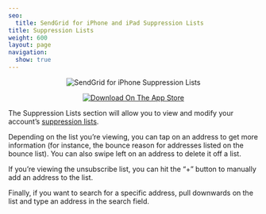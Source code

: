 ```yaml
---
seo:
  title: SendGrid for iPhone and iPad Suppression Lists
title: Suppression Lists
weight: 600
layout: page
navigation:
  show: true
---
```


<p style="text-align:center">
	<img src="{{root_url}}/images/sendgrid_for_iphone_suppression.gif" alt="SendGrid for iPhone Suppression Lists" style="display:inline"/>
</p>

<p style="text-align:center">
	<a href="https://itunes.apple.com/us/app/sendgrid/id916808878?mt=8" target="_blank">
		<img src="{{root_url}}/images/download_app_store.svg" alt="Download On The App Store" style="display:inline;border:none;" />
	</a>
</p>

The Suppression Lists section will allow you to view and modify your account’s [suppression lists]({{root_url}}/User_Guide/Delivery_Metrics/email_reports.html).

Depending on the list you’re viewing, you can tap on an address to get more information (for instance, the bounce reason for addresses listed on the bounce list). You can also swipe left on an address to delete it off a list.

If you’re viewing the unsubscribe list, you can hit the “+” button to manually add an address to the list.

Finally, if you want to search for a specific address, pull downwards on the list and type an address in the search field.
